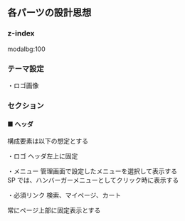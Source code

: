 ## 各パーツの設計思想

### z-index

modalbg:100

### テーマ設定

・ロゴ画像

### セクション

#### ■ ヘッダ

構成要素は以下の想定とする

・ロゴ
ヘッダ左上に固定

・メニュー
管理画面で設定したメニューを選択して表示する<br>
SP では、ハンバーガーメニューとしてクリック時に表示する

・必須リンク
検索、マイページ、カート

常にページ上部に固定表示とする
